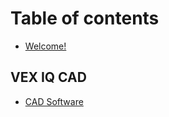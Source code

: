 # Table of contents

* [Welcome!](README.md)

## VEX IQ CAD

* [CAD Software](vex-iq-cad/cad-software.md)
